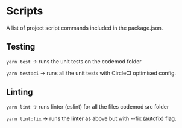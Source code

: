 # Scripts

A list of project script commands included in the package.json.

## Testing

`yarn test` -> runs the unit tests on the codemod folder

`yarn test:ci` -> runs all the unit tests with CircleCI optimised config.

## Linting

`yarn lint` -> runs linter (eslint) for all the files codemod src folder

`yarn lint:fix` -> runs the linter as above but with --fix (autofix) flag.